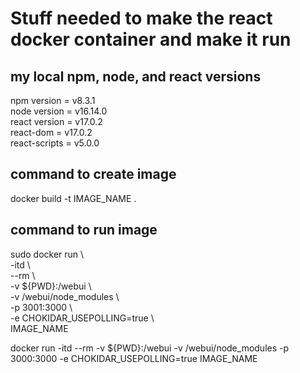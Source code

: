 
# Stuff needed to make the react docker container and make it run

## my local npm, node, and react versions

npm version = v8.3.1<br/>
node version = v16.14.0<br/>
react version = v17.0.2<br/>
react-dom = v17.0.2<br/>
react-scripts = v5.0.0<br/>


## command to create image

docker build -t IMAGE_NAME .


## command to run image

sudo docker run \  <br/>
	-itd \  <br/>
	--rm \  <br/>
	-v ${PWD}:/webui \  <br/>
	-v /webui/node_modules \  <br/>
	-p 3001:3000 \  <br/>
	-e CHOKIDAR_USEPOLLING=true \  <br/>
	IMAGE_NAME

docker run -itd --rm -v ${PWD}:/webui -v /webui/node_modules -p 3000:3000 -e CHOKIDAR_USEPOLLING=true IMAGE_NAME